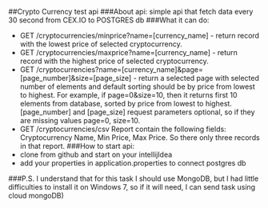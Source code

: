 ##Crypto Currency test api
###About api: 
simple api that fetch data every 30 second from CEX.IO to POSTGRES db
###What it can do:
* GET /cryptocurrencies/minprice?name=[currency_name] - return record with the lowest price of selected cryptocurrency.
* GET /cryptocurrencies/maxprice?name=[currency_name] - return record with the highest price of selected cryptocurrency.
* GET /cryptocurrencies?name=[currency_name]&page=[page_number]&size=[page_size] - return a selected page with selected number of elements and default sorting should be by price from lowest to highest. For example, if page=0&size=10, then it returns first 10 elements from database, sorted by price from lowest to highest. [page_number] and [page_size] request parameters optional, so if they are missing values page=0, size=10.
* GET /cryptocurrencies/csv Report contain the following fields: Cryptocurrency Name, Min Price, Max Price. So there only three records in that report.
###How to start api:
* clone from github and start on your intellijIdea
* add your properties in application.properties to connect postgres db

###P.S.
I understand that for this task I should use MongoDB, but I had little difficulties to install it on Windows 7, 
so if it will need, I can send task using cloud mongoDB) 